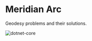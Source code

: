 # Meridian Arc

Geodesy problems and their solutions.

![dotnet-core](https://github.com/BlockScope/meridian-arc/workflows/dotnet-core/badge.svg)
